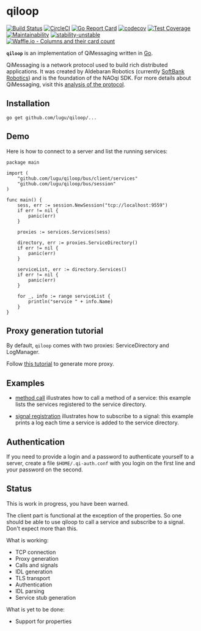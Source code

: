 # qiloop

[![Build Status](https://travis-ci.org/lugu/qiloop.svg?branch=master)](https://travis-ci.org/lugu/qiloop)
[![CircleCI](https://circleci.com/gh/lugu/qiloop/tree/master.svg?style=shield)](https://circleci.com/gh/lugu/qiloop/tree/master)
[![Go Report Card](https://goreportcard.com/badge/github.com/lugu/qiloop)](https://goreportcard.com/report/github.com/lugu/qiloop)
[![codecov](https://codecov.io/gh/lugu/qiloop/branch/master/graph/badge.svg)](https://codecov.io/gh/lugu/qiloop)
[![Test Coverage](https://api.codeclimate.com/v1/badges/b192466a26dbced44274/test_coverage)](https://codeclimate.com/github/lugu/qiloop/test_coverage)
[![Maintainability](https://api.codeclimate.com/v1/badges/b192466a26dbced44274/maintainability)](https://codeclimate.com/github/lugu/qiloop/maintainability)
[![stability-unstable](https://img.shields.io/badge/stability-unstable-yellow.svg)](https://github.com/emersion/stability-badges#unstable)
[![Waffle.io - Columns and their card count](https://badge.waffle.io/lugu/qiloop.svg?columns=To%20Do,In%20Progress)](https://waffle.io/lugu/qiloop)

**`qiloop`** is an implementation of QiMessaging written in [Go](https://golang.org).

QiMessaging is a network protocol used to build rich distributed
applications. It was created by Aldebaran Robotics (currently
[SoftBank Robotics](https://www.softbankrobotics.com/emea/en/index))
and is the foundation of the NAOqi SDK. For more details about
QiMessaging, visit this [analysis of the
protocol](https://github.com/lugu/qiloop/blob/master/doc/NOTES.md).

## Installation

    go get github.com/lugu/qiloop/...

## Demo

Here is how to connect to a server and list the running services:

```golang
package main

import (
	"github.com/lugu/qiloop/bus/client/services"
	"github.com/lugu/qiloop/bus/session"
)

func main() {
	sess, err := session.NewSession("tcp://localhost:9559")
	if err != nil {
		panic(err)
	}

	proxies := services.Services(sess)

	directory, err := proxies.ServiceDirectory()
	if err != nil {
		panic(err)
	}

	serviceList, err := directory.Services()
	if err != nil {
		panic(err)
	}

	for _, info := range serviceList {
		println("service " + info.Name)
	}
}
```

## Proxy generation tutorial

By default, `qiloop` comes with two proxies: ServiceDirectory and
LogManager.

Follow [this tutorial](https://github.com/lugu/qiloop/blob/master/doc/TUTORIAL.md) to generate more proxy.

## Examples

-   [method call](https://github.com/lugu/qiloop/blob/master/bus/client/services/demo/cmd/method/main.go)
    illustrates how to call a method of a service: this example lists
    the services registered to the service directory.


-   [signal registration](https://github.com/lugu/qiloop/blob/master/bus/client/services/demo/cmd/signal/main.go)
    illustrates how to subscribe to a signal: this example prints a
    log each time a service is added to the service directory.

## Authentication

If you need to provide a login and a password to authenticate yourself
to a server, create a file `$HOME/.qi-auth.conf` with you login on the
first line and your password on the second.

## Status

This is work in progress, you have been warned.

The client part is functional at the exception of the properties. So
one should be able to use qiloop to call a service and subscribe to a
signal. Don't expect more than this.

What is working:

-   TCP connection
-   Proxy generation
-   Calls and signals
-   IDL generation
-   TLS transport
-   Authentication
-   IDL parsing
-   Service stub generation

What is yet to be done:

-   Support for properties
